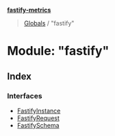 **[fastify-metrics](../README.md)**

> [Globals](../README.md) / "fastify"

# Module: "fastify"

## Index

### Interfaces

* [FastifyInstance](../interfaces/_fastify_.fastifyinstance.md)
* [FastifyRequest](../interfaces/_fastify_.fastifyrequest.md)
* [FastifySchema](../interfaces/_fastify_.fastifyschema.md)

